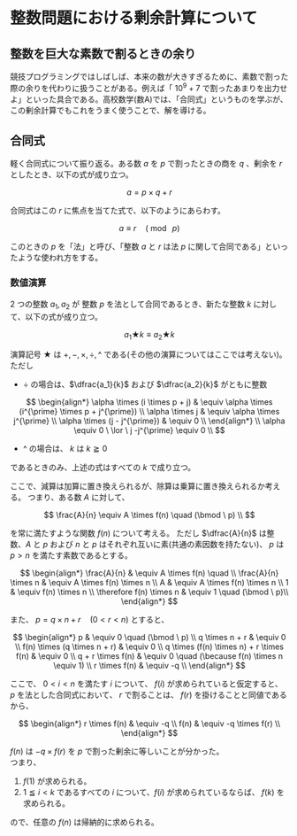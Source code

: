 # 整数問題における剰余計算について
## 整数を巨大な素数で割るときの余り
競技プログラミングではしばしば、本来の数が大きすぎるために、素数で割った際の余りを代わりに扱うことがある。例えば「 $10^9+7$ で割ったあまりを出力せよ」といった具合である。高校数学(数A)では、「合同式」というものを学ぶが、この剰余計算でもこれをうまく使うことで、解を導ける。

## 合同式
軽く合同式について振り返る。ある数 $a$ を $p$ で割ったときの商を $q$ 、剰余を $r$ としたとき、以下の式が成り立つ。

$$
a = p \times q + r
$$

合同式はこの $r$ に焦点を当てた式で、以下のようにあらわす。

$$
a \equiv r \quad (\bmod \ p)
$$

このときの $p$ を「法」と呼び、「整数 $a$ と $r$ は法 $p$ に関して合同である」といったような使われ方をする。

### 数値演算
$2$ つの整数 $a_1, a_2$ が 整数 $p$ を法として合同であるとき、新たな整数 $k$ に対して、以下の式が成り立つ。

$$
a_1 \bigstar k \equiv a_2 \bigstar k
$$

演算記号 $\bigstar$ は $+, -, \times, \div, \text{\textasciicircum}$ である(その他の演算についてはここでは考えない)。ただし
- $\div$ の場合は、$\dfrac{a_1}{k}$ および $\dfrac{a_2}{k}$ がともに整数

$$
\begin{align*}
\alpha \times (i \times p + j) & \equiv \alpha \times (i^{\prime} \times p + j^{\prime}) \\
\alpha \times j & \equiv \alpha \times j^{\prime} \\
\alpha \times (j - j^{\prime}) & \equiv 0 \\
\end{align*} \\
\alpha \equiv 0 \ \lor \ j -j^{\prime} \equiv 0 \\
$$

- $\text{\textasciicircum}$ の場合は、 $k$ は $k \geqq 0$  

であるときのみ、上述の式はすべての $k$ で成り立つ。

ここで、減算は加算に置き換えられるが、除算は乗算に置き換えられるか考える。
つまり、ある数 $A$ に対して、

$$
\frac{A}{n} \equiv A \times f(n) \quad (\bmod \ p) \\
$$

を常に満たすような関数 $f(n)$ について考える。
ただし $\dfrac{A}{n}$ は整数、$A$ と $p$ および $n$ と $p$ はそれぞれ互いに素(共通の素因数を持たない)、 $p$ は $p \gt n$ を満たす素数であるとする。

$$
\begin{align*}
\frac{A}{n} & \equiv A \times f(n) \quad \\
\frac{A}{n} \times n & \equiv A \times f(n) \times n \\
A & \equiv A \times f(n) \times n \\
1 & \equiv f(n) \times n \\
\therefore f(n) \times n & \equiv 1 \quad (\bmod \ p)\\
\end{align*}
$$

また、 $p = q \times n + r \quad (0 \lt r \lt n)$ とすると、

$$
\begin{align*}
p & \equiv 0 \quad (\bmod \ p) \\
q \times n + r & \equiv 0 \\
f(n) \times (q \times n + r) & \equiv 0 \\
q \times (f(n) \times n) + r \times f(n) & \equiv 0 \\
q + r \times f(n) & \equiv 0 \quad (\because f(n) \times n \equiv 1) \\
r \times f(n) & \equiv -q \\
\end{align*}
$$

ここで、 $0 \lt i \lt n$ を満たす $i$ について、 $f(i)$ が求められていると仮定すると、 $p$ を法とした合同式において、 $r$ で割ることは、 $f(r)$ を掛けることと同値であるから、

$$
\begin{align*}
r \times f(n) & \equiv -q \\
f(n) & \equiv -q \times f(r) \\
\end{align*}
$$

$f(n)$ は $-q \times f(r)$ を $p$ で割った剰余に等しいことが分かった。  
つまり、
1. $f(1)$ が求められる。
2. $1 \leqq i \lt k$ であるすべての $i$ について、$f(i)$ が求められているならば、 $f(k)$ を求められる。

ので、任意の $f(n)$ は帰納的に求められる。